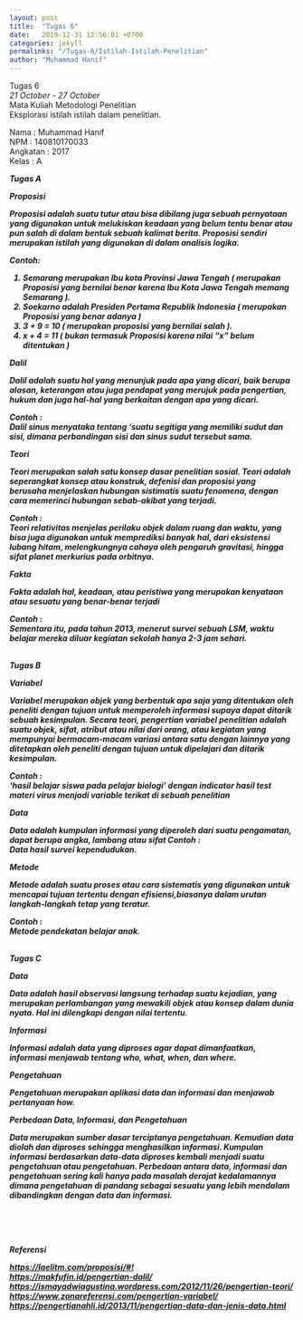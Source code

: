 ```yaml
---
layout: post
title:  "Tugas 6"
date:   2019-12-31 12:56:01 +0700
categories: jekyll
permalinks: "/Tugas-6/Istilah-Istilah-Penelitian"
author: "Muhammad Hanif"
---
```


Tugas 6<br>
<i>21 October - 27 October</i><br>
Mata Kuliah Metodologi Penelitian<br>
Eksplorasi istilah istilah dalam penelitian.

Nama : Muhammad Hanif<br>NPM  : 140810170033<br>Angkatan  : 2017<br>Kelas : A

<i><b>Tugas A<b><br>

<b>Proposisi<b><br>

Proposisi adalah suatu tutur atau bisa dibilang juga sebuah pernyataan yang digunakan untuk melukiskan keadaan yang belum tentu benar atau pun salah di dalam bentuk sebuah kalimat berita. Proposisi sendiri merupakan istilah yang digunakan di dalam analisis logika.

Contoh:<br>
1.  Semarang merupakan Ibu kota Provinsi Jawa Tengah ( merupakan Proposisi yang bernilai benar karena Ibu Kota Jawa Tengah memang Semarang ). 
2.  Soekarno adalah Presiden Pertama Republik Indonesia ( merupakan Proposisi yang benar adanya ) 
3. 3 + 9 = 10 ( merupakan proposisi yang bernilai salah ). 
4. x + 4 = 11 ( bukan termasuk Proposisi karena nilai “x” belum ditentukan )

<b>Dalil<b><br>

Dalil adalah suatu hal yang menunjuk pada apa yang dicari, baik berupa alasan, keterangan atau juga pendapat yang merujuk pada pengertian, hukum dan juga hal-hal yang berkaitan dengan apa yang dicari. 

Contoh :<br>
 Dalil sinus menyataka tentang ‘suatu segitiga yang memiliki sudut dan sisi, dimana perbandingan sisi dan sinus sudut tersebut sama.

<b>Teori <br>

Teori merupakan salah satu konsep dasar penelitian sosial. Teori adalah seperangkat konsep atau konstruk, defenisi dan proposisi yang berusaha menjelaskan hubungan sistimatis suatu fenomena, dengan cara memerinci hubungan sebab-akibat yang terjadi. 

Contoh :<br> 
Teori relativitas menjelas perilaku objek dalam ruang dan waktu, yang bisa juga digunakan untuk memprediksi banyak hal, dari eksistensi lubang hitam, melengkungnya cahaya oleh pengaruh gravitasi, hingga sifat planet merkurius pada orbitnya.

<b>Fakta<br>

Fakta adalah hal, keadaan, atau peristiwa yang merupakan kenyataan atau sesuatu yang benar-benar terjadi 

Contoh : <br>
Sementara itu, pada tahun 2013, menerut survei sebuah LSM, waktu belajar mereka diluar kegiatan sekolah hanya 2-3 jam sehari.<br><br>

<i><b>Tugas B<b><br>

<b>Variabel<b><br>

Variabel merupakan objek yang berbentuk apa saja yang ditentukan oleh peneliti dengan tujuan untuk memperoleh informasi supaya dapat ditarik sebuah kesimpulan. Secara teori, pengertian variabel penelitian adalah suatu objek, sifat, atribut atau nilai dari orang, atau kegiatan yang mempunyai bermacam-macam variasi antara satu dengan lainnya yang ditetapkan oleh peneliti dengan tujuan untuk dipelajari dan ditarik kesimpulan. 

Contoh : <br>
‘hasil belajar siswa pada pelajar biologi’ dengan indicator hasil test materi virus menjadi variable terikat di sebuah penelitian 

<b>Data<br>

Data adalah kumpulan informasi yang diperoleh dari suatu pengamatan, dapat berupa angka, lambang atau sifat Contoh :<br> Data hasil survei kependudukan.

<b>Metode<br>

Metode adalah suatu proses atau cara sistematis yang digunakan untuk mencapai tujuan tertentu dengan efisiensi,biasanya dalam urutan langkah-langkah tetap yang teratur.

Contoh :<br> Metode pendekatan belajar anak.<br><br>

<i><b>Tugas C<b><br>

<b>Data<br> 

Data adalah hasil observasi langsung terhadap suatu kejadian, yang merupakan perlambangan yang mewakili objek atau konsep dalam dunia nyata. Hal ini dilengkapi dengan nilai tertentu.

<b>Informasi<br>

Informasi adalah data yang diproses agar dapat dimanfaatkan, informasi menjawab tentang who, what, when, dan where.

<b>Pengetahuan<br>

Pengetahuan merupakan aplikasi data dan informasi dan menjawab pertanyaan how.

<b> Perbedaan Data, Informasi, dan Pengetahuan<br>

Data merupakan sumber dasar terciptanya pengetahuan. Kemudian data diolah dan diproses sehingga menghasilkan informasi. Kumpulan informasi berdasarkan data-data diproses kembali menjadi suatu pengetahuan atau pengetahuan. Perbedaan antara data, informasi dan pengetahuan sering kali hanya pada masalah derajat kedalamannya dimana pengetahuan di pandang sebagai sesuatu yang lebih mendalam dibandingkan dengan data dan informasi.

<br><br><br>

<b>Referensi<br>
 
<https://laelitm.com/proposisi/#!><br>
<https://makfufin.id/pengertian-dalil/><br>
<https://ismayadwiagustina.wordpress.com/2012/11/26/pengertian-teori/><br>
<https://www.zonareferensi.com/pengertian-variabel/><br>
<https://pengertianahli.id/2013/11/pengertian-data-dan-jenis-data.html><br>